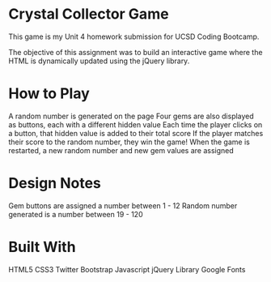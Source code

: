 # Crystal Collector Game

This game is my Unit 4 homework submission for UCSD Coding Bootcamp.

The objective of this assignment was to build an interactive game where the HTML is dynamically updated using the jQuery library.

# How to Play
A random number is generated on the page
Four gems are also displayed as buttons, each with a different hidden value
Each time the player clicks on a button, that hidden value is added to their total score
If the player matches their score to the random number, they win the game!
When the game is restarted, a new random number and new gem values are assigned

# Design Notes
Gem buttons are assigned a number between 1 - 12
Random number generated is a number between 19 - 120

# Built With
HTML5
CSS3
Twitter Bootstrap
Javascript
jQuery Library
Google Fonts
